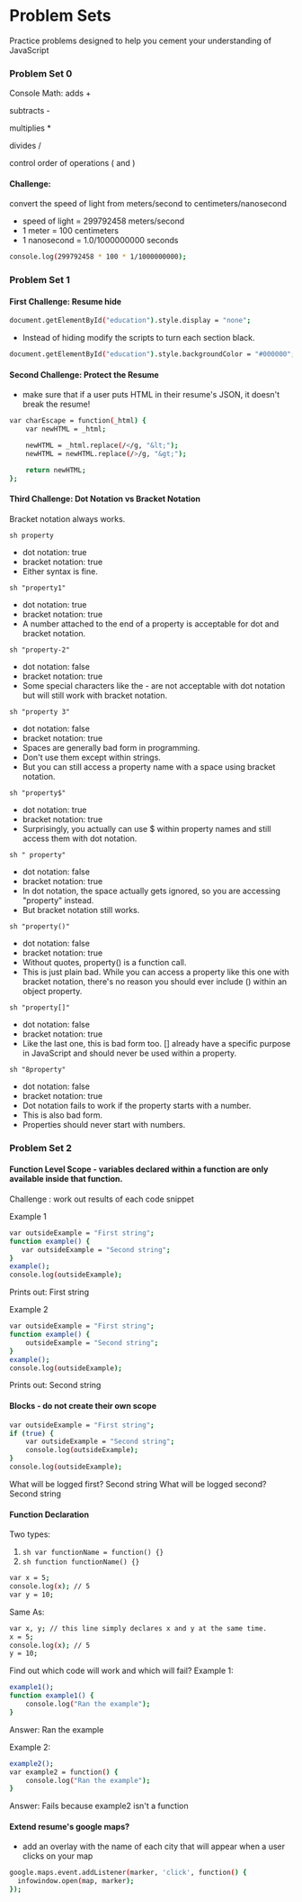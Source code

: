 # Problem Sets

Practice problems designed to help you cement your understanding of JavaScript

### Problem Set 0

Console Math: 
 adds +

subtracts - 

multiplies *

divides / 

control order of operations ( and )
#### Challenge: 
convert the speed of light from meters/second to centimeters/nanosecond

- speed of light = 299792458 meters/second
- 1 meter = 100 centimeters
- 1 nanosecond = 1.0/1000000000 seconds
```sh
console.log(299792458 * 100 * 1/1000000000);
```

### Problem Set 1

#### First Challenge: Resume hide
```sh
document.getElementById("education").style.display = "none";
```
-  Instead of hiding modify the scripts to turn each section black.
```sh
document.getElementById("education").style.backgroundColor = "#000000";
```

#### Second Challenge: Protect the Resume
-  make sure that if a user puts HTML in their resume's JSON, it doesn't break the resume!
```sh
var charEscape = function(_html) {
    var newHTML = _html;

    newHTML = _html.replace(/</g, "&lt;");
    newHTML = newHTML.replace(/>/g, "&gt;");

    return newHTML;
};
```

#### Third Challenge: Dot Notation vs Bracket Notation
Bracket notation always works. 

```sh property ```
- dot notation: true
- bracket notation: true
- Either syntax is fine.

```sh "property1" ```
- dot notation: true
- bracket notation: true
- A number attached to the end of a property is acceptable for dot and bracket notation.

```sh "property-2" ```
- dot notation: false
- bracket notation: true
- Some special characters like the - are not acceptable with dot notation but will still work with bracket notation.

```sh "property 3" ```
- dot notation: false
- bracket notation: true
- Spaces are generally bad form in programming. 
- Don't use them except within strings. 
- But you can still access a property name with a space using bracket notation.

```sh "property$" ```
- dot notation: true
- bracket notation: true
- Surprisingly, you actually can use $ within property names and still access them with dot notation.

```sh " property" ```
- dot notation: false
- bracket notation: true
- In dot notation, the space actually gets ignored, so you are accessing "property" instead. 
- But bracket notation still works.

```sh "property()" ```
- dot notation: false
- bracket notation: true
- Without quotes, property() is a function call.
- This is just plain bad. While you can access a property like this one with bracket notation, there's no reason you should ever include () within an object property.

```sh "property[]" ```
- dot notation: false
- bracket notation: true
- Like the last one, this is bad form too. [] already have a specific purpose in JavaScript and should never be used within a property.

```sh "8property" ```
- dot notation: false
- bracket notation: true
- Dot notation fails to work if the property starts with a number.
- This is also bad form. 
- Properties should never start with numbers.


### Problem Set 2

#### Function Level Scope - variables declared within a function are only available inside that function.
Challenge : work out results of each code snippet
 
 Example 1
 ```sh
 var outsideExample = "First string";
function example() {
    var outsideExample = "Second string";
}
example();
console.log(outsideExample);
```
Prints out: First string

Example 2
```sh
var outsideExample = "First string";
function example() {
    outsideExample = "Second string";
}
example();
console.log(outsideExample);
```
Prints out: Second string 

#### Blocks - do not create their own scope

```sh
var outsideExample = "First string";
if (true) {
    var outsideExample = "Second string";
    console.log(outsideExample);
}
console.log(outsideExample);
```
What will be logged first? Second string
What will be logged second? Second string


#### Function Declaration

Two types: 
1. ```sh var functionName = function() {} ```
2. ```sh function functionName() {}```

```sh 
var x = 5;
console.log(x); // 5
var y = 10;
```
Same As: 
```sh
var x, y; // this line simply declares x and y at the same time.
x = 5;
console.log(x); // 5
y = 10;
```

Find out which code will work and which will fail?
Example 1: 
```sh
example1();
function example1() {
    console.log("Ran the example");
}
```
Answer: Ran the example

Example 2: 
```sh
example2();
var example2 = function() {
    console.log("Ran the example");
}
```
Answer: Fails because example2 isn't a function 

#### Extend resume's google maps?
- add an overlay with the name of each city that will appear when a user clicks on your map
```sh
google.maps.event.addListener(marker, 'click', function() {
  infowindow.open(map, marker);
});
```

